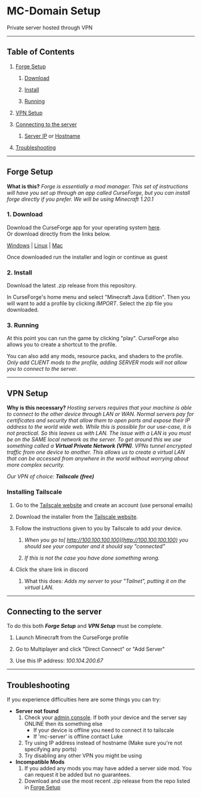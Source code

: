 # MC-Domain Setup

Private server hosted through VPN

---

## Table of Contents

1. [Forge Setup](#forge-setup)

   1. [Download](#1-download)

   2. [Install](#2-install)

   3. [Running](#3-running)

2. [VPN Setup](#vpn-setup)

3. [Connecting to the server](#connecting-to-the-server)

   1. [Server IP](#ip_address) or [Hostname](#hostname_address)

4. [Troubleshooting](#troubleshooting)

---

## Forge Setup
**What is this?** *Forge is essentially a mod manager. This set of instructions will have you set up through an app called CurseForge, but you can install forge directly if you prefer. We will be using Minecraft 1.20.1*

### 1. Download

Download the CurseForge app for your operating system [here](https://www.curseforge.com/download/app).\
Or download directly from the links below.

[Windows](https://download.overwolf.com/install/Download?ExtensionId=cfiahnpaolfnlgaihhmobmnjdafknjnjdpdabpcm&utm_term=eyJkb21haW4iOiJjZi13ZWIifQ%3D%3D) | [Linux](https://curseforge.overwolf.com/downloads/curseforge-latest-linux.deb) | [Mac](https://curseforge.overwolf.com/downloads/curseforge-latest.dmg)

Once downloaded run the installer and login or continue as guest

### 2. Install

Download the latest .zip release from this repository.

In CurseForge's home menu and select "Minecraft Java Edition". Then you will want to add a profile by clicking *IMPORT*. Select the zip file you downloaded.

### 3. Running

At this point you can run the game by clicking "play". CurseForge also allows you to create a shortcut to the profile.

You can also add any mods, resource packs, and shaders to the profile. *Only add CLIENT mods to the profile, adding SERVER mods will not allow you to connect to the server.*

---

## VPN Setup
**Why is this necessary?** *Hosting servers requires that your machine is able to connect to the other device through LAN or WAN. Normal servers pay for certificates and security that allow them to open ports and expose their IP address to the world wide web. While this is possible for our use-case, it is not practical. So this leaves us with LAN. The issue with a LAN is you must be on the SAME local network as the server. To get around this we use something called a **Virtual Private Network** **(VPN)**. VPNs tunnel encrypted traffic from one device to another. This allows us to create a virtual LAN that can be accessed from anywhere in the world without worrying about more complex security.*

*Our VPN of choice: **Tailscale (free)***

### Installing Tailscale

1. Go to the [Tailscale website](https://tailscale.com) and create an account (use personal emails)

2. Download the installer from the [Tailscale website](https://tailscale.com/download).

3. Follow the instructions given to you by Tailscale to add your device.

   1. *When you go to[ http://100.100.100.100](http://100.100.100.100) you should see your computer and it should say "connected"*

   2. *If this is not the case you have done something wrong.*

4. Click the share link in discord

   1. What this does: *Adds my server to your "Tailnet", putting it on the virtual LAN.*

---

## Connecting to the server

To do this both ***Forge Setup*** and ***VPN Setup*** must be complete.

1. Launch Minecraft from the CurseForge profile

2. Go to Multiplayer and click "Direct Connect" or "Add Server"

3. Use this IP address: <x id="ip_address">*100.104.200.67*</x>

---

## Troubleshooting

If you experience difficulties here are some things you can try:

- **Server not found**
    1. Check your [admin console](https://tailscale.com/admin). If both your device and the server say ONLINE then its something else
        - If your device is offline you need to connect it to tailscale
        - If 'mc-server' is offline contact Luke
    2. Try using IP address instead of hostname (Make sure you're not specifying any ports)
    3. Try disabling any other VPN you might be using
- **Incompatible Mods**
    1. If you added any mods you may have added a server side mod. You can request it be added but no guarantees.
    2. Download and use the most recent .zip release from the repo listed in [Forge Setup](#forge-setup)
